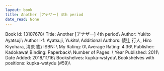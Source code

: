 ```yaml
---
layout: book
title: Another [アナザー] 4th period
date_read: None
---
```


Book Id: 13107678\ 
Title: Another [アナザー] 4th period\ 
Author: Yukito Ayatsuji\ 
Author l-f: Ayatsuji, Yukito\ 
Additional Authors: 綾辻 行人, Hiro Kiyohara, 清原 紘\ 
ISBN: \ 
My Rating: 0\ 
Average Rating: 4.36\ 
Publisher: Kadokawa\ 
Binding: Paperback\ 
Number of Pages: \ 
Year Published: 2011\ 
Date Added: 2018/11/16\ 
Bookshelves: kupka-wstydu\ 
Bookshelves with positions: kupka-wstydu (#59)\ 


